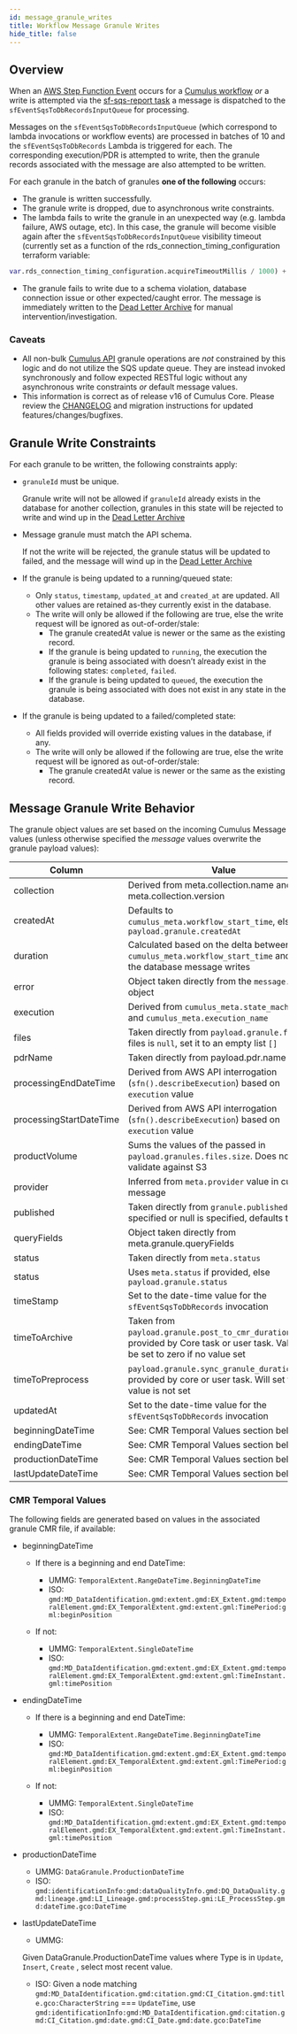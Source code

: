```yaml
---
id: message_granule_writes
title: Workflow Message Granule Writes
hide_title: false
---
```


## Overview

When an [AWS Step Function Event](https://docs.aws.amazon.com/step-functions/latest/dg/cw-events.html) occurs for a [Cumulus workflow](https://nasa.github.io/cumulus/docs/next/workflows/) *or* a write is attempted via the [sf-sqs-report task](https://github.com/nasa/cumulus/tree/master/tasks/sf-sqs-report) a message is dispatched to the `sfEventSqsToDbRecordsInputQueue` for processing.

Messages on the `sfEventSqsToDbRecordsInputQueue` (which correspond to lambda invocations or workflow events) are processed in batches of 10 and the `sfEventSqsToDbRecords` Lambda is triggered for each. The corresponding execution/PDR is attempted to write, then the granule records associated with the message are also attempted to be written.

For each granule in the batch of granules **one of the following** occurs:

- The granule is written successfully.
- The granule write is dropped, due to asynchronous write constraints.
- The lambda fails to write the granule in an unexpected way (e.g. lambda failure, AWS outage, etc).   In this case, the granule will become visible again after the `sfEventSqsToDbRecordsInputQueue` visibility timeout (currently set as a function of the rds_connection_timing_configuration terraform variable:

```terraform
var.rds_connection_timing_configuration.acquireTimeoutMillis / 1000) + 60
```

- The granule fails to write due to a schema violation, database connection issue or other expected/caught error.    The message is immediately written to the [Dead Letter Archive](https://nasa.github.io/cumulus/docs/features/dead_letter_archive/) for manual intervention/investigation.

### Caveats

- All non-bulk [Cumulus API](https://nasa.github.io/cumulus-api/) granule operations are *not* constrained by this logic and do not utilize the SQS update queue.  They are instead invoked synchronously and follow expected RESTful logic without any asynchronous write constraints *or* default message values.
- This information is correct as of release v16 of Cumulus Core.   Please review the [CHANGELOG](https://github.com/nasa/cumulus/blob/master/CHANGELOG.md) and migration instructions for updated features/changes/bugfixes.

## Granule Write Constraints

For each granule to be written, the following constraints apply:

- `granuleId` must be unique.

  Granule write will not be allowed if `granuleId` already exists in the database for another collection, granules in this state will be rejected to write and wind up in the [Dead Letter Archive](https://nasa.github.io/cumulus/docs/features/dead_letter_archive/)

- Message granule must match the API schema.

  If not the write will be rejected, the granule status will be updated to failed, and the message will wind up in the [Dead Letter Archive](https://nasa.github.io/cumulus/docs/features/dead_letter_archive/)

- If the granule is being updated to a running/queued state:
  - Only `status`, `timestamp`, `updated_at` and `created_at` are updated.   All other values are retained as-they currently exist in the database.
  - The write will only be allowed if the following are true, else the write request will be ignored as out-of-order/stale:
    - The granule createdAt value is newer or the same as the existing record.
    - If the granule is being updated to `running`, the execution the granule is being associated with doesn’t already exist in the following states: `completed`, `failed`.
    - If the granule is being updated to `queued`, the execution the granule is being associated with does not exist in any state in the database.

- If the granule is being updated to a failed/completed state:
  - All fields provided will override existing values in the database, if any.
  - The write will only be allowed if the following are true, else the write request will be ignored as out-of-order/stale:
    - The granule createdAt value is newer or the same as the existing record.

## Message Granule Write Behavior

The granule object values are set based on the incoming Cumulus Message values (unless otherwise specified the *message* values overwrite the granule payload values):

| Column      | Value |
| ----------- | ----------- |
| collection | Derived from meta.collection.name and meta.collection.version |
| createdAt | Defaults to `cumulus_meta.workflow_start_time`, else `payload.granule.createdAt` |
| duration | Calculated based on the delta between `cumulus_meta.workflow_start_time` and when the database message writes |
| error | Object taken directly from the `message.error` object |
| execution  | Derived from `cumulus_meta.state_machine` and `cumulus_meta.execution_name` |
| files | Taken directly from `payload.granule.files`.   If files is `null`, set it to an empty list `[]` |
| pdrName | Taken directly from payload.pdr.name |
| processingEndDateTime | Derived from AWS API interrogation (`sfn().describeExecution`)  based on `execution` value |
| processingStartDateTime | Derived from AWS API interrogation (`sfn().describeExecution`)  based on `execution` value |
| productVolume | Sums the values of the passed in `payload.granules.files.size`.   Does not validate against S3 |
| provider | Inferred from `meta.provider` value in cumulus message |
| published | Taken directly from `granule.published`, if not specified or null is specified, defaults to `false` |
| queryFields | Object taken directly from meta.granule.queryFields |
| status | Taken directly from `meta.status` |
| status | Uses `meta.status` if provided, else `payload.granule.status` |
| timeStamp | Set to the date-time value for the `sfEventSqsToDbRecords` invocation |
| timeToArchive | Taken from `payload.granule.post_to_cmr_duration`/1000, provided by Core task or user task.  Value will be set to zero if no value set |
| timeToPreprocess | `payload.granule.sync_granule_duration`, provided by core or user task. Will set to 0 if value is not set |
| updatedAt | Set to the date-time value for the `sfEventSqsToDbRecords` invocation |
| beginningDateTime | See: CMR Temporal Values section below |
| endingDateTime | See: CMR Temporal Values section below |
| productionDateTime | See: CMR Temporal Values section below |
| lastUpdateDateTime | See: CMR Temporal Values section below |

### CMR Temporal Values

The following fields are generated based on values in the associated granule CMR file, if available:

- beginningDateTime
  - If there is a beginning and end DateTime:

    - UMMG: `TemporalExtent.RangeDateTime.BeginningDateTime`
    - ISO: `gmd:MD_DataIdentification.gmd:extent.gmd:EX_Extent.gmd:temporalElement.gmd:EX_TemporalExtent.gmd:extent.gml:TimePeriod:gml:beginPosition`
  - If not:
    - UMMG: `TemporalExtent.SingleDateTime`
    - ISO: `gmd:MD_DataIdentification.gmd:extent.gmd:EX_Extent.gmd:temporalElement.gmd:EX_TemporalExtent.gmd:extent.gml:TimeInstant.gml:timePosition`

- endingDateTime
  - If there is a beginning and end DateTime:

    - UMMG: `TemporalExtent.RangeDateTime.BeginningDateTime`
    - ISO: `gmd:MD_DataIdentification.gmd:extent.gmd:EX_Extent.gmd:temporalElement.gmd:EX_TemporalExtent.gmd:extent.gml:TimePeriod:gml:beginPosition`
  - If not:
    - UMMG: `TemporalExtent.SingleDateTime`
    - ISO: `gmd:MD_DataIdentification.gmd:extent.gmd:EX_Extent.gmd:temporalElement.gmd:EX_TemporalExtent.gmd:extent.gml:TimeInstant.gml:timePosition`

- productionDateTime
  - UMMG: `DataGranule.ProductionDateTime`
  - ISO: `gmd:identificationInfo:gmd:dataQualityInfo.gmd:DQ_DataQuality.gmd:lineage.gmd:LI_Lineage.gmd:processStep.gmi:LE_ProcessStep.gmd:dateTime.gco:DateTime`

- lastUpdateDateTime
  - UMMG:

  Given DataGranule.ProductionDateTime values where Type is in `Update`, `Insert`, `Create` , select most recent value.

  - ISO: Given a node matching `gmd:MD_DataIdentification.gmd:citation.gmd:CI_Citation.gmd:title.gco:CharacterString` === `UpdateTime`, use `gmd:identificationInfo:gmd:MD_DataIdentification.gmd:citation.gmd:CI_Citation.gmd:date.gmd:CI_Date.gmd:date.gco:DateTime`
